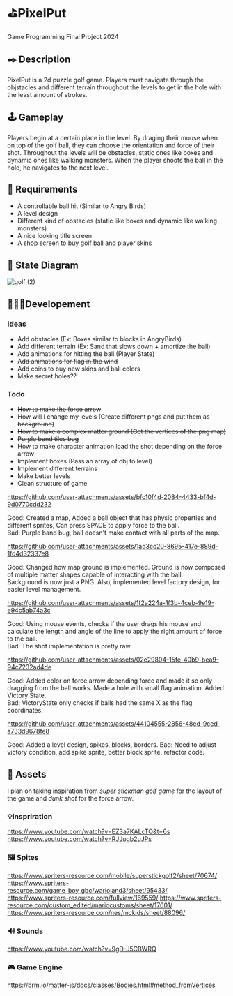 # ⛳PixelPut
Game Programming Final Project 2024

## ✒️ Description
PixelPut is a 2d puzzle golf game. Players must navigate through the objstacles and different terrain throughout the levels to get in the hole with the least amount of strokes.

## 🕹️ Gameplay
Players begin at a certain place in the level. By draging their mouse when on top of the golf ball, they can choose the orientation and force of their shot. Throughout the levels will be obstacles, static ones like boxes and dynamic ones like walking monsters. When the player shoots the ball in the hole, he navigates to the next level.

## 📃 Requirements
- A controllable ball hit (Similar to Angry Birds)
- A level design
- Different kind of obstacles (static like boxes and dynamic like walking monsters)
- A nice looking title screen
- A shop screen to buy golf ball and player skins

## 🤖 State Diagram
![golf (2)](https://github.com/user-attachments/assets/721568ca-25bd-4efc-92be-613aa6827ce5)

## 👷🏼‍♂️Developement
### Ideas
- Add obstacles (Ex: Boxes similar to blocks in AngryBirds)
- Add different terrain (Ex: Sand that slows down + amortize the ball)
- Add animations for hitting the ball (Player State)
- ~~Add animations for flag in the wind~~
- Add coins to buy new skins and ball colors
- Make secret holes??

### Todo
- ~~How to make the force arrow~~
- ~~How will I change my levels (Create different pngs and put them as background)~~
- ~~How to make a complex matter ground (Get the vertices of the png map)~~
- ~~Purple band tiles bug~~
- How to make character animation load the shot depending on the force arrow
- Implement boxes (Pass an array of obj to level)
- Implement different terrains
- Make better levels
- Clean structure of game

https://github.com/user-attachments/assets/bfc10f4d-2084-4433-bf4d-9d0770cdd232

Good: Created a map, Added a ball object that has physic properties and different sprites, Can press SPACE to apply force to the ball. <br>
Bad: Purple band bug, ball doesn't make contact with all parts of the map.


https://github.com/user-attachments/assets/1ad3cc20-8695-417e-889d-1fd4d32337e8

Good: Changed how map ground is implemented. Ground is now composed of multiple matter shapes capable of interacting with the ball. <br>
Background is now just a PNG. Also, implemented level factory design, for easier level management.


https://github.com/user-attachments/assets/1f2a224a-1f3b-4ceb-9e19-e94c5ab74a3c

Good: Using mouse events, checks if the user drags his mouse and calculate the length and angle of the line to apply the right amount of force to the ball. <br>
Bad: The shot implementation is pretty raw.


https://github.com/user-attachments/assets/02e29804-15fe-40b9-bea9-94c7232ad4de

Good: Added color on force arrow depending force and made it so only dragging from the ball works. Made a hole with small flag animation. Added Victory State. <br>
Bad: VictoryState only checks if balls had the same X as the flag coordinates.


https://github.com/user-attachments/assets/44104555-2856-48ed-9ced-a733d9678fe8

Good: Added a level design, spikes, blocks, borders.
Bad: Need to adjust victory condition, add spike sprite, better block sprite, refactor code.



## 🎨 Assets
I plan on taking inspiration from _super stickman golf game_ for the layout of the game and _dunk shot_ for the force arrow.

### 💡Inspriration 
https://www.youtube.com/watch?v=EZ3a7KALcTQ&t=6s
https://www.youtube.com/watch?v=RJJugb2uJPs

### 🖼️ Spites 
https://www.spriters-resource.com/mobile/superstickgolf2/sheet/70674/
https://www.spriters-resource.com/game_boy_gbc/warioland3/sheet/95433/
https://www.spriters-resource.com/fullview/169559/
https://www.spriters-resource.com/custom_edited/mariocustoms/sheet/17601/
https://www.spriters-resource.com/nes/mckids/sheet/88096/

### 🔊 Sounds 
https://www.youtube.com/watch?v=9gD-J5CBWRQ

### 🎮 Game Engine 
https://brm.io/matter-js/docs/classes/Bodies.html#method_fromVertices


